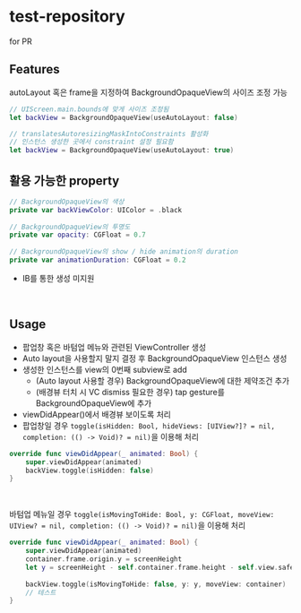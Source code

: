 # test-repository
for PR


## Features
autoLayout 혹은 frame을 지정하여 BackgroundOpaqueView의 사이즈 조정 가능
```Swift
// UIScreen.main.bounds에 맞게 사이즈 조정됨
let backView = BackgroundOpaqueView(useAutoLayout: false)

// translatesAutoresizingMaskIntoConstraints 활성화
// 인스턴스 생성한 곳에서 constraint 설정 필요함
let backView = BackgroundOpaqueView(useAutoLayout: true)
```

## 활용 가능한 property
```Swift
// BackgroundOpaqueView의 색상
private var backViewColor: UIColor = .black
    
// BackgroundOpaqueView의 투명도
private var opacity: CGFloat = 0.7
    
// BackgroundOpaqueView의 show / hide animation의 duration
private var animationDuration: CGFloat = 0.2
```
- IB를 통한 생성 미지원

<br>

## Usage
- 팝업창 혹은 바텀업 메뉴와 관련된 ViewController 생성
- Auto layout을 사용할지 말지 결정 후 BackgroundOpaqueView 인스턴스 생성
- 생성한 인스턴스를 view의 0번째 subview로 add
  - (Auto layout 사용할 경우) BackgroundOpaqueView에 대한 제약조건 추가
  - (배경뷰 터치 시 VC dismiss 필요한 경우) tap gesture를 BackgroundOpaqueView에 추가
- viewDidAppear()에서 배경뷰 보이도록 처리
- 팝업창일 경우 `toggle(isHidden: Bool, hideViews: [UIView?]? = nil, completion: (() -> Void)? = nil)`을 이용해 처리
```Swift
override func viewDidAppear(_ animated: Bool) {
	super.viewDidAppear(animated)
	backView.toggle(isHidden: false)
}
```

<br>

바텀업 메뉴일 경우 `toggle(isMovingToHide: Bool, y: CGFloat, moveView: UIView? = nil, completion: (() -> Void)? = nil)`을 이용해 처리

```Swift
override func viewDidAppear(_ animated: Bool) {
    super.viewDidAppear(animated)
    container.frame.origin.y = screenHeight
    let y = screenHeight - self.container.frame.height - self.view.safeAreaInsets.bottom
        
    backView.toggle(isMovingToHide: false, y: y, moveView: container)
    // 테스트
}
```
